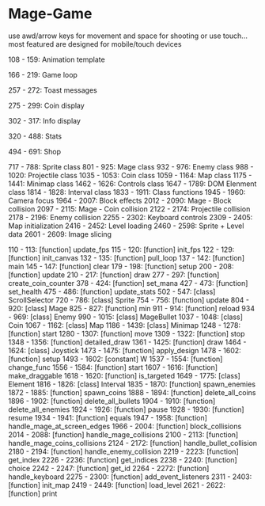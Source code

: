 # Mage-Game




use awd/arrow keys for movement and space for shooting or use touch...
most featured are designed for mobile/touch devices


 108 -  159:    Animation template
 
 166 -  219:    Game loop
 
 257 -  272:    Toast messages
 
 275 -  299:    Coin display
 
 302 -  317:    Info display
 
 320 -  488:    Stats
 
 494 -  691:    Shop
 
717 -  788:    Sprite class
 801 -  925:    Mage class
 932 -  976:    Enemy class
 988 - 1020:    Projectile class
1035 - 1053:    Coin class
1059 - 1164:    Map class
1175 - 1441:    Minimap class
1462 - 1626:    Controls class
1647 - 1789:    DOM Elenment class
1814 - 1828:    Interval class
1833 - 1911:    Class functions
1945 - 1960:    Camera focus
1964 - 2007:    Block effects
2012 - 2090:    Mage - Block collision
2097 - 2115:    Mage - Coin collision
2122 - 2174:    Projectile collision
2178 - 2196:    Enemy collision
2255 - 2302:    Keyboard controls
2309 - 2405:    Map initialization
2416 - 2452:    Level loading
2460 - 2598:    Sprite + Level data
2601 - 2609:    Image slicing



 110 -  113:  [function]   update_fps
 115 -  120:  [function]   init_fps
 122 -  129:  [function]   init_canvas
 132 -  135:  [function]   pull_loop
 137 -  142:  [function]   main
 145 -  147:  [function]   clear
 179 -  198:  [function]   setup
 200 -  208:  [function]   update
 210 -  217:  [function]   draw
 277 -  297:  [function]   create_coin_counter
 378 -  424:  [function]   set_mana
 427 -  473:  [function]   set_health
 475 -  486:  [function]   update_stats
 502 -  547:  [class]      ScrollSelector
 720 -  786:  [class]      Sprite
 754 -  756:  [function]   update
 804 -  920:  [class]      Mage
 825 -  827:  [function]   min
 911 -  914:  [function]   reload
 934 -  969:  [class]      Enemy
 990 - 1015:  [class]      MageBullet
1037 - 1048:  [class]      Coin
1067 - 1162:  [class]      Map
1186 - 1439:  [class]      Minimap
1248 - 1278:  [function]   start
1280 - 1307:  [function]   move
1309 - 1322:  [function]   stop
1348 - 1356:  [function]   detailed_draw
1361 - 1425:  [function]   draw
1464 - 1624:  [class]      Joystick
1473 - 1475:  [function]   apply_design
1478 - 1602:  [function]   setup
1493 - 1602:  [constant]   W
1537 - 1554:  [function]   change_func
1556 - 1584:  [function]   start
1607 - 1616:  [function]   make_draggable
1618 - 1620:  [function]   is_targeted
1649 - 1775:  [class]      Element
1816 - 1826:  [class]      Interval
1835 - 1870:  [function]   spawn_enemies
1872 - 1885:  [function]   spawn_coins
1888 - 1894:  [function]   delete_all_coins
1896 - 1902:  [function]   delete_all_bullets
1904 - 1910:  [function]   delete_all_enemies
1924 - 1926:  [function]   pause
1928 - 1930:  [function]   resume
1934 - 1941:  [function]   equals
1947 - 1958:  [function]   handle_mage_at_screen_edges
1966 - 2004:  [function]   block_collisions
2014 - 2088:  [function]   handle_mage_collisions
2100 - 2113:  [function]   handle_mage_coins_collisions
2124 - 2172:  [function]   handle_bullet_collision
2180 - 2194:  [function]   handle_enemy_collision
2219 - 2223:  [function]   get_index
2226 - 2236:  [function]   get_indices
2238 - 2240:  [function]   choice
2242 - 2247:  [function]   get_id
2264 - 2272:  [function]   handle_keyboard
2275 - 2300:  [function]   add_event_listeners
2311 - 2403:  [function]   init_map
2419 - 2449:  [function]   load_level
2621 - 2622:  [function]   print

